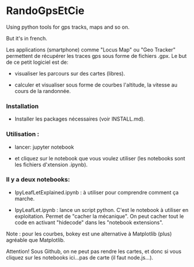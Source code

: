 # RandoGpsEtCie
Using python tools for gps tracks, maps and so on.

But it's in french.

Les applications (smartphone) comme "Locus Map" ou "Geo Tracker" permettent de récupérer les traces gps sous forme de fichiers .gpx. Le but de ce petit logiciel est de:

- visualiser les parcours sur des cartes (libres).

- calculer et visualiser sous forme de courbes l'altitude, la vitesse au cours de la randonnée.



### Installation ###

- Installer les packages nécessaires (voir INSTALL.md).

### Utilisation : ###

- lancer: jupyter notebook

- et cliquez sur le notebook que vous voulez utiliser (les notebooks sont les fichiers d'xtension .ipynb).

### Il y a deux notebooks: ###

- IpyLeafLetExplained.ipynb : à utiliser pour comprendre comment ça marche.

- IpyLeafLet.ipynb : lance un script python.
  C'est le notebook à utiliser en  exploitation.
  Permet de "cacher la mécanique". On peut cacher tout le code en activant
  "hidecode" dans les "notebook extensions". 

Note : pour les courbes, bokey est une alternative à Matplotlib (plus) agréable que Matplotlib.


 Attention! Sous Github, on ne peut pas rendre les cartes, et donc si vous cliquez sur les notebooks ici...pas de carte (il faut node.js...).

